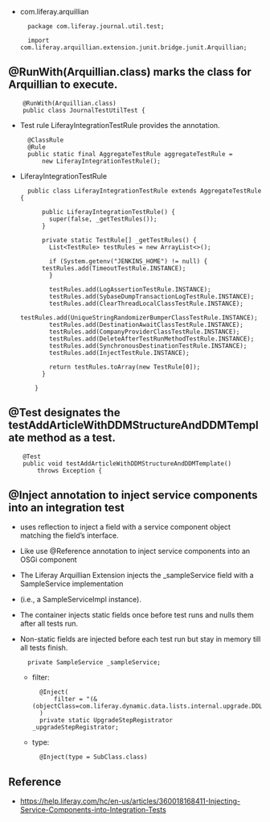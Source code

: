 - com.liferay.arquillian

		package com.liferay.journal.util.test;

		import com.liferay.arquillian.extension.junit.bridge.junit.Arquillian;

## @RunWith(Arquillian.class) marks the class for Arquillian to execute.

		@RunWith(Arquillian.class)
		public class JournalTestUtilTest {

- Test rule LiferayIntegrationTestRule provides the annotation.

		@ClassRule
		@Rule
		public static final AggregateTestRule aggregateTestRule =
			new LiferayIntegrationTestRule();
  
- LiferayIntegrationTestRule

		public class LiferayIntegrationTestRule extends AggregateTestRule {

		    public LiferayIntegrationTestRule() {
		      super(false, _getTestRules());
		    }

		    private static TestRule[] _getTestRules() {
		      List<TestRule> testRules = new ArrayList<>();

		      if (System.getenv("JENKINS_HOME") != null) {
			testRules.add(TimeoutTestRule.INSTANCE);
		      }

		      testRules.add(LogAssertionTestRule.INSTANCE);
		      testRules.add(SybaseDumpTransactionLogTestRule.INSTANCE);
		      testRules.add(ClearThreadLocalClassTestRule.INSTANCE);
		      testRules.add(UniqueStringRandomizerBumperClassTestRule.INSTANCE);
		      testRules.add(DestinationAwaitClassTestRule.INSTANCE);
		      testRules.add(CompanyProviderClassTestRule.INSTANCE);
		      testRules.add(DeleteAfterTestRunMethodTestRule.INSTANCE);
		      testRules.add(SynchronousDestinationTestRule.INSTANCE);
		      testRules.add(InjectTestRule.INSTANCE);

		      return testRules.toArray(new TestRule[0]);
		    }

		  }

## @Test designates the testAddArticleWithDDMStructureAndDDMTemplate method as a test. 

		@Test
		public void testAddArticleWithDDMStructureAndDDMTemplate()
			throws Exception {    

## @Inject annotation to inject service components into an integration test

- uses reflection to inject a field with a service component object matching the field’s interface.

- Like use @Reference annotation to inject service components into an OSGi component

 
- The Liferay Arquillian Extension injects the _sampleService field with a SampleService implementation

- (i.e., a SampleServiceImpl instance).

- The container injects static fields once before test runs and nulls them after all tests run.

- Non-static fields are injected before each test run but stay in memory till all tests finish.

		private SampleService _sampleService;

	- filter:

			@Inject(
				filter = "(&(objectClass=com.liferay.dynamic.data.lists.internal.upgrade.DDLServiceUpgrade))"
			)
			private static UpgradeStepRegistrator _upgradeStepRegistrator;	
	- type:

			@Inject(type = SubClass.class)
## Reference

- https://help.liferay.com/hc/en-us/articles/360018168411-Injecting-Service-Components-into-Integration-Tests
